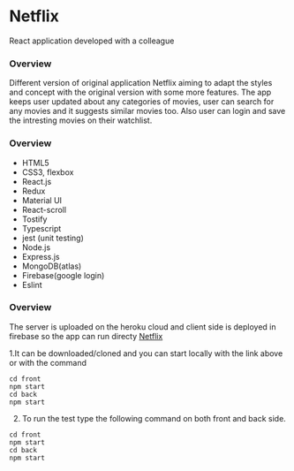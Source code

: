# Netflix 

React application developed with a colleague

### Overview
Different version of original application Netflix aiming to adapt the styles and concept with the original version with some more features. The app keeps user updated about any categories of movies, user can search for any movies and it suggests similar movies too. Also user can login and save the intresting movies on their watchlist.

### Overview
- HTML5    
- CSS3, flexbox
- React.js
- Redux
- Material UI
- React-scroll
- Tostify
- Typescript
- jest (unit testing)
- Node.js
- Express.js
- MongoDB(atlas)
- Firebase(google login)
- Eslint

### Overview
The server is uploaded on the heroku cloud and client side is deployed in firebase so the app can run directy  [Netflix](https://netflix-318da.web.app/)

1.It can be downloaded/cloned and you can start locally with the link above or with the command 
``` 
cd front
npm start
cd back
npm start
 ```

 2. To run the test type the following command on both front and back side.
 ``` 
cd front
npm start
cd back
npm start
 ```
